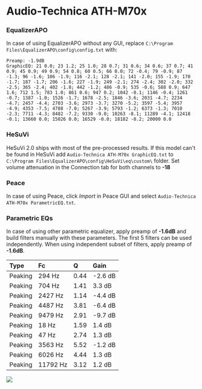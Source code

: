 # Audio-Technica ATH-M70x

### EqualizerAPO
In case of using EqualizerAPO without any GUI, replace `C:\Program Files\EqualizerAPO\config\config.txt`
with:
```
Preamp: -1.9dB
GraphicEQ: 21 0.0; 23 1.2; 25 1.0; 28 0.7; 31 0.6; 34 0.6; 37 0.7; 41 0.9; 45 0.9; 49 0.9; 54 0.8; 60 0.5; 66 0.0; 72 -0.4; 79 -0.9; 87 -1.3; 96 -1.6; 106 -1.9; 116 -2.1; 128 -2.1; 141 -2.0; 155 -1.9; 170 -1.7; 187 -1.7; 206 -1.6; 227 -1.9; 249 -2.1; 274 -2.4; 302 -2.0; 332 -2.5; 365 -2.4; 402 -1.8; 442 -1.2; 486 -0.9; 535 -0.6; 588 0.9; 647 1.6; 712 1.5; 783 1.0; 861 0.6; 947 0.2; 1042 -0.1; 1146 -0.4; 1261 -0.7; 1387 -1.0; 1526 -1.7; 1678 -2.5; 1846 -3.6; 2031 -4.7; 2234 -4.7; 2457 -4.4; 2703 -3.6; 2973 -3.7; 3270 -5.2; 3597 -5.4; 3957 -4.9; 4353 -7.5; 4788 -7.0; 5267 -3.9; 5793 -1.2; 6373 -1.3; 7010 -2.3; 7711 -4.3; 8482 -7.2; 9330 -9.0; 10263 -8.1; 11289 -4.1; 12418 -0.1; 13660 0.0; 15026 0.0; 16529 -0.0; 18182 -0.2; 20000 0.0
```

### HeSuVi
HeSuVi 2.0 ships with most of the pre-processed results. If this model can't be found in HeSuVi add
`Audio-Technica ATH-M70x GraphicEQ.txt` to `C:\Program Files\EqualizerAPO\config\HeSuVi\eq\custom\` folder.
Set volume attenuation in the Connection tab for both channels to **-18**

### Peace
In case of using Peace, click *Import* in Peace GUI and select `Audio-Technica ATH-M70x ParametricEQ.txt`.

### Parametric EQs
In case of using other parametric equalizer, apply preamp of **-1.6dB** and build filters manually
with these parameters. The first 5 filters can be used independently.
When using independent subset of filters, apply preamp of **-1.6dB**.

| Type    | Fc       |    Q | Gain    |
|:--------|:---------|:-----|:--------|
| Peaking | 294 Hz   | 0.44 | -2.6 dB |
| Peaking | 704 Hz   | 1.41 | 3.3 dB  |
| Peaking | 2427 Hz  | 1.14 | -4.4 dB |
| Peaking | 4487 Hz  | 3.81 | -6.4 dB |
| Peaking | 9479 Hz  | 2.91 | -9.7 dB |
| Peaking | 18 Hz    | 1.59 | 1.4 dB  |
| Peaking | 47 Hz    | 2.74 | 1.3 dB  |
| Peaking | 3563 Hz  | 5.52 | -1.2 dB |
| Peaking | 6026 Hz  | 4.44 | 1.3 dB  |
| Peaking | 11792 Hz | 3.12 | 1.2 dB  |

![](https://raw.githubusercontent.com/jaakkopasanen/AutoEq/master/results/rtings/rtings/Audio-Technica%20ATH-M70x/Audio-Technica%20ATH-M70x.png)